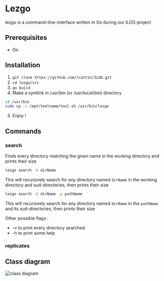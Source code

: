 # Lezgo

lezgo is a command-line-interface written in Go during our ILOG project

## Prerequisites

- Go 

## Installation
1. `git clone https://github.com/rcattin/ILOG.git `
2. `cd lezgo/src`
3. `go build`
4. Make a symlink in /usr/bin (or /usr/local/bin) directory 
```bash
cd /usr/bin
sudo cp -s /opt/toolname/tool.sh /usr/bin/lezgo
```
5. Enjoy !

## Commands
### search
Finds every directory matching the given name in the working directory and prints their size

```bash
lezgo search -d dirName
```
This will recursively search for any directory named `dirName` in the working directory and sud-directories, then prints their size

```bash
lezgo search -d dirName -p pathName
```
This will recursively search for any directory named `dirName` in the `pathName` and its sud-directories, then prints their size

Other possible flags :
 - -v to print every directory searched
 - -h to print some help 

### replicates


## Class diagram

![class diagram](https://user-images.githubusercontent.com/81159061/156588750-e13982c1-e06a-4961-b5c8-361d25ff761f.png)


